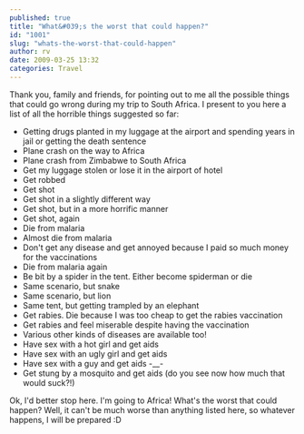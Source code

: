 ```yaml
---
published: true
title: "What&#039;s the worst that could happen?"
id: "1001"
slug: "whats-the-worst-that-could-happen"
author: rv
date: 2009-03-25 13:32
categories: Travel
---
```

Thank you, family and friends, for pointing out to me all the possible things that could go wrong during my trip to South Africa. I present to you here a list of all the horrible things suggested so far:
<ul>
	<li>Getting drugs planted in my luggage at the airport and spending years in jail or getting the death sentence</li>
	<li>Plane crash on the way to Africa</li>
	<li>Plane crash from Zimbabwe to South Africa</li>
	<li>Get my luggage stolen or lose it in the airport of hotel</li>
	<li>Get robbed</li>
	<li>Get shot</li>
	<li>Get shot in a slightly different way</li>
	<li>Get shot, but in a more horrific manner</li>
	<li>Get shot, again</li>
	<li>Die from malaria</li>
	<li>Almost die from malaria</li>
	<li>Don't get any disease and get annoyed because I paid so much money for the vaccinations</li>
	<li>Die from malaria again</li>
	<li>Be bit by a spider in the tent. Either become spiderman or die</li>
	<li>Same scenario, but snake</li>
	<li>Same scenario, but lion</li>
	<li>Same tent, but getting trampled by an elephant</li>
	<li>Get rabies. Die because I was too cheap to get the rabies vaccination</li>
	<li>Get rabies and feel miserable despite having the vaccination</li>
	<li>Various other kinds of diseases are available too!</li>
	<li>Have sex with a hot girl and get aids</li>
	<li>Have sex with an ugly girl and get aids</li>
	<li>Have sex with a guy and get aids -__-</li>
	<li>Get stung by a mosquito and get aids (do you see now how much that would suck?!)</li>
</ul>
Ok, I'd better stop here. I'm going to Africa! What's the worst that could happen? Well, it can't be much worse than anything listed here, so whatever happens, I will be prepared :D